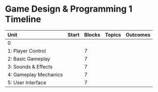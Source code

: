 # Game Design & Programming 1 Timeline

| Unit                  | Start | Blocks | Topics | Outcomes |
|:--------------------- | ----- | ------ | ------ | -------- |
| 0                     |       |        |        |          |
| 1: Player Control     |       | 7      |        |          |
| 2: Basic Gameplay     |       | 7      |        |          |
| 3: Sounds & Effects   |       | 7      |        |          |
| 4: Gameplay Mechanics |       | 7      |        |          |
| 5: User Interface     |       | 7      |        |          |
